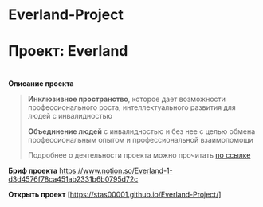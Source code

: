 # Everland-Project
# Проект: Everland
#

**Описание проекта**

> **Инклюзивное пространство**, которое дает возможности профессионального роста, интеллектуального развития для людей с инвалидностью
> 
> 
> **Объединение людей** с инвалидностью и без нее с целью обмена профессиональным опытом и профессиональной взаимопомощи
> 
> Подробнее о деятельности проекта можно прочитать [по ссылке](https://evland.ru/about-project/)
>
**Бриф проекта**
https://www.notion.so/Everland-1-d3d4576f78ca451ab2331b6b0795d72c

**Открыть проект**
[https://stas00001.github.io/Everland-Project/]
